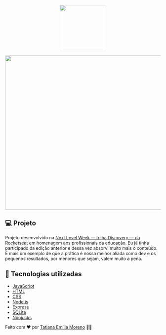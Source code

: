 <p align="center">
  <img src="https://ik.imagekit.io/capitao/Proffy/nlw2_6d7PvlHZ5.svg" width="150" >
</p>

<p align="center">
  <kbd>
  <img src="https://github.com/tatmorenno/NextLevelWeek-01/blob/master/Proffy.gif" width="850" height="500" >
   </kbd>
</p>


## 💻 Projeto
Projeto desenvolvido na [Next Level Week — trilha Discovery — da Rocketseat](https://nextlevelweek.com/inscricao/2) em homenagem aos profissionais da educação.
Eu já tinha participado da edição anterior e dessa vez absorvi muito mais o conteúdo.
É mais um exemplo de que a prática é nossa melhor aliada como dev e os pequenos resultados, por menores que sejam, valem muito a pena.

## 🚀 Tecnologias utilizadas

- [JavaScript](https://www.javascript.com/)
- [HTML](https://www.w3schools.com/html/)
- [CSS](https://www.w3.org/Style/CSS/Overview.en.html)
- [Node.js](https://nodejs.org/en/)
- [Express](https://expressjs.com/)
- [SQLite](https://www.sqlite.org/index.html)
- [Nunjucks](https://mozilla.github.io/nunjucks/)

Feito com ♥ por [Tatiana Emília Moreno](https://www.linkedin.com/in/tatmorenno/) 👩‍💻
